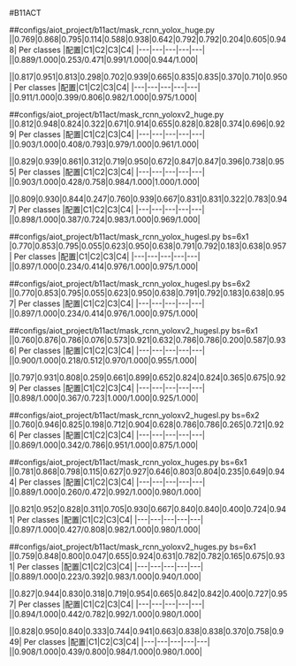 #B11ACT

##configs/aiot_project/b11act/mask_rcnn_yolox_huge.py
||0.769|0.868|0.795|0.114|0.588|0.938|0.642|0.792|0.792|0.204|0.605|0.948|
Per classes
|配置|C1|C2|C3|C4|
|---|---|---|---|---|
||0.889/1.000|0.253/0.471|0.991/1.000|0.944/1.000|

||0.817|0.951|0.813|0.298|0.702|0.939|0.665|0.835|0.835|0.370|0.710|0.950|
Per classes
|配置|C1|C2|C3|C4|
|---|---|---|---|---|
||0.911/1.000|0.399/0.806|0.982/1.000|0.975/1.000|

##configs/aiot_project/b11act/mask_rcnn_yoloxv2_huge.py
||0.812|0.948|0.824|0.322|0.671|0.914|0.655|0.828|0.828|0.374|0.696|0.929|
Per classes
|配置|C1|C2|C3|C4|
|---|---|---|---|---|
||0.903/1.000|0.408/0.793|0.979/1.000|0.961/1.000|

||0.829|0.939|0.861|0.312|0.719|0.950|0.672|0.847|0.847|0.396|0.738|0.955|
Per classes
|配置|C1|C2|C3|C4|
|---|---|---|---|---|
||0.903/1.000|0.428/0.758|0.984/1.000|1.000/1.000|

||0.809|0.930|0.844|0.247|0.760|0.939|0.667|0.831|0.831|0.322|0.783|0.947|
Per classes
|配置|C1|C2|C3|C4|
|---|---|---|---|---|
||0.898/1.000|0.387/0.724|0.983/1.000|0.969/1.000|



##configs/aiot_project/b11act/mask_rcnn_yolox_hugesl.py bs=6x1
|0.770|0.853|0.795|0.055|0.623|0.950|0.638|0.791|0.792|0.183|0.638|0.957|
Per classes
|配置|C1|C2|C3|C4|
|---|---|---|---|---|
||0.897/1.000|0.234/0.414|0.976/1.000|0.975/1.000|

##configs/aiot_project/b11act/mask_rcnn_yolox_hugesl.py bs=6x2
||0.770|0.853|0.795|0.055|0.623|0.950|0.638|0.791|0.792|0.183|0.638|0.957|
Per classes
|配置|C1|C2|C3|C4|
|---|---|---|---|---|
||0.897/1.000|0.234/0.414|0.976/1.000|0.975/1.000|


##configs/aiot_project/b11act/mask_rcnn_yoloxv2_hugesl.py bs=6x1
||0.760|0.876|0.786|0.076|0.573|0.921|0.632|0.786|0.786|0.200|0.587|0.936|
Per classes
|配置|C1|C2|C3|C4|
|---|---|---|---|---|
||0.900/1.000|0.218/0.512|0.970/1.000|0.955/1.000|

||0.797|0.931|0.808|0.259|0.661|0.899|0.652|0.824|0.824|0.365|0.675|0.929|
Per classes
|配置|C1|C2|C3|C4|
|---|---|---|---|---|
||0.898/1.000|0.367/0.723|1.000/1.000|0.925/1.000|


##configs/aiot_project/b11act/mask_rcnn_yoloxv2_hugesl.py bs=6x2
||0.760|0.946|0.825|0.198|0.712|0.904|0.628|0.786|0.786|0.265|0.721|0.926|
Per classes
|配置|C1|C2|C3|C4|
|---|---|---|---|---|
||0.869/1.000|0.342/0.786|0.951/1.000|0.875/1.000|

##configs/aiot_project/b11act/mask_rcnn_yolox_huges.py bs=6x1
||0.781|0.868|0.798|0.115|0.627|0.927|0.646|0.803|0.804|0.235|0.649|0.944|
Per classes
|配置|C1|C2|C3|C4|
|---|---|---|---|---|
||0.889/1.000|0.260/0.472|0.992/1.000|0.980/1.000|

||0.821|0.952|0.828|0.311|0.705|0.930|0.667|0.840|0.840|0.400|0.724|0.941|
Per classes
|配置|C1|C2|C3|C4|
|---|---|---|---|---|
||0.897/1.000|0.427/0.808|0.982/1.000|0.980/1.000|


##configs/aiot_project/b11act/mask_rcnn_yoloxv2_huges.py bs=6x1
||0.759|0.848|0.800|0.047|0.655|0.924|0.631|0.782|0.782|0.165|0.675|0.931|
Per classes
|配置|C1|C2|C3|C4|
|---|---|---|---|---|
||0.889/1.000|0.223/0.392|0.983/1.000|0.940/1.000|

||0.827|0.944|0.830|0.318|0.719|0.954|0.665|0.842|0.842|0.400|0.727|0.957|
Per classes
|配置|C1|C2|C3|C4|
|---|---|---|---|---|
||0.894/1.000|0.442/0.782|0.992/1.000|0.980/1.000|


||0.828|0.950|0.840|0.333|0.744|0.941|0.663|0.838|0.838|0.370|0.758|0.949|
Per classes
|配置|C1|C2|C3|C4|
|---|---|---|---|---|
||0.908/1.000|0.439/0.800|0.984/1.000|0.980/1.000|
